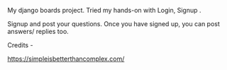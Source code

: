 My django boards project.  Tried my hands-on with Login, Signup .

Signup and post your questions. Once you have signed up, you can post answers/ replies too.

Credits -

https://simpleisbetterthancomplex.com/


